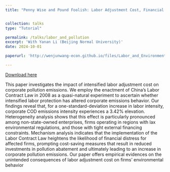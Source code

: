```yaml
---
title: "Penny Wise and Pound Foolish: Labor Adjustment Cost, Financial Constraint and Pollution Emissions"


collection: talks
type: "Tutorial"

permalink: /talks/labor_and_pollution
excerpt: 'With Yanan Li (Beijing Normal University)'
date: 2024-10-01

paperurl: 'http://wenjunwang-econ.github.io/files/Labor_and_Environment_V11_GitHub.pdf'

---
```

[Download here](http://wenjunwang-econ.github.io/files/Labor_and_Environment_V11_GitHub.pdf)

This paper investigates the impact of intensified labor adjustment cost on corporate pollution emissions. We employ the enactment of China’s Labor Contract Law in 2008 as a quasi-natural experiment to ascertain whether intensified labor protection has altered corporate emissions behavior. Our findings reveal that, for a one-standard-deviation increase in labor intensity, corporate COD emissions intensity experiences a 3.42% elevation. Heterogeneity analysis shows that this effect is particularly pronounced among non-state-owned enterprises, firms operating in regions with lax environmental regulations, and those with tight external financing constraints. Mechanism analysis indicates that the implementation of the Labor Contract Law heightens the likelihood of financial distress for affected firms, prompting cost-saving measures that result in reduced investments in pollution
abatement and ultimately leading to an increase in corporate pollution emissions. Our paper offers empirical evidences on the unintended consequences of labor adjustment cost on firms’ environmental behavior



